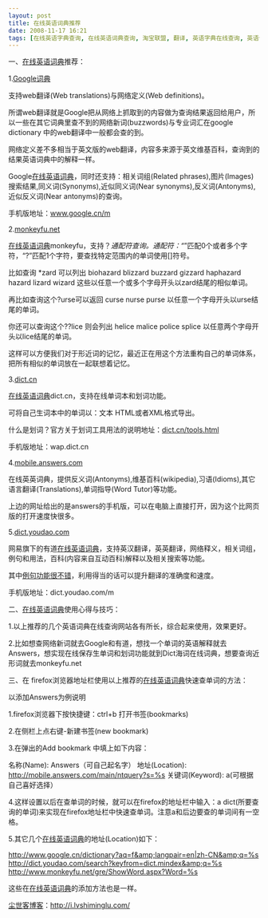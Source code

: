 ```yaml
---
layout: post
title: 在线英语词典推荐
date: 2008-11-17 16:21
tags: [在线英语字典查询, 在线英语词典查询, 淘宝联盟, 翻译, 英语字典在线查询, 英语词典在线查询, 英语词典在线翻译]
---
```


一、<a href="http://i.lvshiminglu.com/blog/171.html" target="_self">在线英语词典</a>推荐：

1.<a href="http://www.google.com.hk/dictionary" target="_blank">Google词典</a>

支持web翻译(Web translations)与网络定义(Web definitions)。

所谓web翻译就是Google把从网络上抓取到的内容做为查询结果返回给用户，所以一些在其它词典里查不到的网络新词(buzzwords)与专业词汇在google dictionary 中的web翻译中一般都会查的到。

网络定义差不多相当于英文版的web翻译，内容多来源于英文维基百科，查询到的结果英语词典中的解释一样。

Google<a href="http://i.lvshiminglu.com/blog/171.html" target="_self">在线英语词典</a>，同时还支持：相关词组(Related phrases),图片(Images)搜索结果,同义词(Synonyms),近似同义词(Near synonyms),反义词(Antonyms),近似反义词(Near antonyms)的查询。

手机版地址：www.google.cn/m

2.<a href="http://www.monkeyfu.net/" target="_blank">monkeyfu.net</a>

<a href="http://i.lvshiminglu.com/blog/171.html" target="_self">在线英语词典</a>monkeyfu，支持？*通配符查询。通配符：“*”匹配0个或者多个字符，“?”匹配1个字符，要查找特定范围内的单词使用[]符号。

比如查询 *zard 可以列出 biohazard blizzard buzzard gizzard haphazard hazard lizard wizard 这些以任意一个或多个字母开头以zard结尾的相似单词。

再比如查询这个?urse可以返回 curse nurse purse 以任意一个字母开头以urse结尾的单词。

你还可以查询这个??lice 则会列出 helice malice police splice 以任意两个字母开头以lice结尾的单词。

这样可以方便我们对于形近词的记忆，最近正在用这个方法重构自己的单词体系，把所有相似的单词放在一起联想着记忆。

3.<a href="http://dict.cn/" target="_blank">dict.cn</a>

<a href="http://i.lvshiminglu.com/blog/171.html" target="_self">在线英语词典</a>dict.cn，支持在线单词本和划词功能。

可将自己生词本中的单词以：文本 HTML或者XML格式导出。

什么是划词？官方关于划词工具用法的说明地址：<a href="http://dict.cn/tools.html" target="_blank">dict.cn/tools.html</a>

手机版地址：wap.dict.cn

4.<a href="http://mobile.answers.com" target="_blank">mobile.answers.com</a>

在线英英词典，提供反义词(Antonyms),维基百科(wikipedia),习语(Idioms),其它语言翻译(Translations),单词指导(Word Tutor)等功能。

上边的网址给出的是answers的手机版，可以在电脑上直接打开，因为这个比网页版的打开速度快很多。

5.<a href="http://dict.youdao.com" target="_blank">dict.youdao.com</a>

网易旗下的有道<a href="http://i.lvshiminglu.com/blog/171.html" target="_self">在线英语词典</a>，支持英汉翻译，英英翻译，网络释义，相关词组，例句和用法，百科(内容来自互动百科)解释以及相关搜索等功能。

其中<a href="http://i.lvshiminglu.com/blog/473.html" target="_self">例句功能很不错</a>，利用得当的话可以提升翻译的准确度和速度。

手机版地址：dict.youdao.com/m

二、<a href="http://i.lvshiminglu.com/blog/171.html" target="_self">在线英语词典</a>使用心得与技巧：

1.以上推荐的几个英语词典在线查询网站各有所长，综合起来使用，效果更好。

2.比如想查网络新词就去Google和有道，想找一个单词的英语解释就去Answers，想实现在线保存生单词和划词功能就到Dict海词在线词典，想要查询近形词就去monkeyfu.net

三、在 firefox浏览器地址栏使用以上推荐的<a href="http://i.lvshiminglu.com/blog/171.html" target="_self">在线英语词典</a>快速查单词的方法：

以添加Answers为例说明

1.firefox浏览器下按快捷键：ctrl+b 打开书签(bookmarks)

2.在侧栏上点右键-新建书签(new bookmark)

3.在弹出的Add bookmark 中填上如下内容：

名称(Name): Answers（可自己起名字）
地址(Location): http://mobile.answers.com/main/ntquery?s=%s
关键词(Keyword): a(可根据自己喜好选择）

4.这样设置以后在查单词的时候，就可以在firefox的地址栏中输入：a dict(所要查询的单词)来实现在firefox地址栏中快速查单词。注意a和后边要查的单词间有一空格。

5.其它几个<a href="http://i.lvshiminglu.com/blog/171.html" target="_self">在线英语词典</a>的地址(Location)如下：

http://www.google.cn/dictionary?aq=f&amp;langpair=en|zh-CN&amp;q=%s
http://dict.youdao.com/search?keyfrom=dict.mindex&amp;q=%s
http://www.monkeyfu.net/gre/ShowWord.aspx?Word=%s

这些在<a href="http://i.lvshiminglu.com/blog/171.html" target="_self">在线英语词典</a>的添加方法也是一样。

<a href="http://i.lvshiminglu.com/">尘世客博客</a>：<a href="http://i.lvshiminglu.com/">http://i.lvshiminglu.com/</a>


